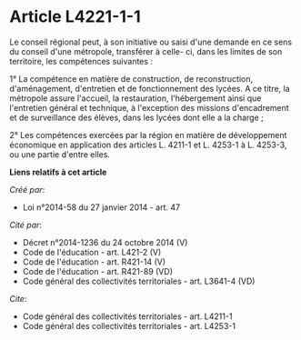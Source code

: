 # Article L4221-1-1

Le conseil régional peut, à son initiative ou saisi d'une demande en ce sens du conseil d'une métropole, transférer à celle-
ci, dans les limites de son territoire, les compétences suivantes :

1° La compétence en matière de construction, de reconstruction, d'aménagement, d'entretien et de fonctionnement des lycées. A
ce titre, la métropole assure l'accueil, la restauration, l'hébergement ainsi que l'entretien général et technique, à
l'exception des missions d'encadrement et de surveillance des élèves, dans les lycées dont elle a la charge ;

2° Les compétences exercées par la région en matière de développement économique en application des articles L. 4211-1 et L.
4253-1 à L. 4253-3, ou une partie d'entre elles.

**Liens relatifs à cet article**

_Créé par_:

  - Loi n°2014-58 du 27 janvier 2014 - art. 47

_Cité par_:

  - Décret n°2014-1236 du 24 octobre 2014 (V)
  - Code de l'éducation - art. L421-2 (V)
  - Code de l'éducation - art. R421-14 (V)
  - Code de l'éducation - art. R421-89 (VD)
  - Code général des collectivités territoriales - art. L3641-4 (VD)

_Cite_:

  - Code général des collectivités territoriales - art. L4211-1
  - Code général des collectivités territoriales - art. L4253-1
